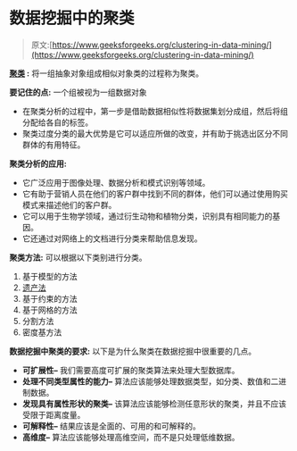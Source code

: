 # 数据挖掘中的聚类

> 原文:[https://www.geeksforgeeks.org/clustering-in-data-mining/](https://www.geeksforgeeks.org/clustering-in-data-mining/)

**[聚类](https://www.geeksforgeeks.org/clustering-in-machine-learning/) :**
将一组抽象对象组成相似对象类的过程称为聚类。

**要记住的点:**
一个组被视为一组数据对象

*   在聚类分析的过程中，第一步是借助数据相似性将数据集划分成组，然后将组分配给各自的标签。
*   聚类过度分类的最大优势是它可以适应所做的改变，并有助于挑选出区分不同群体的有用特征。

**聚类分析的应用:**

*   它广泛应用于图像处理、数据分析和模式识别等领域。
*   它有助于营销人员在他们的客户群中找到不同的群体，他们可以通过使用购买模式来描述他们的客户群。
*   它可以用于生物学领域，通过衍生动物和植物分类，识别具有相同能力的基因。
*   它还通过对网络上的文档进行分类来帮助信息发现。

**聚类方法:**
可以根据以下类别进行分类。

1.  基于模型的方法
2.  [遗产法](https://www.geeksforgeeks.org/hierarchical-clustering-in-data-mining/)
3.  基于约束的方法
4.  基于网格的方法
5.  分割方法
6.  密度基方法

**数据挖掘中聚类的要求:**
以下是为什么聚类在数据挖掘中很重要的几点。

*   **可扩展性–**
    我们需要高度可扩展的聚类算法来处理大型数据库。
*   **处理不同类型属性的能力–**
    算法应该能够处理数据类型，如分类、数值和二进制数据。
*   **发现具有属性形状的聚类–**
    该算法应该能够检测任意形状的聚类，并且不应该受限于距离度量。
*   **可解释性–**
    结果应该是全面的、可用的和可解释的。
*   **高维度–**
    算法应该能够处理高维空间，而不是只处理低维数据。